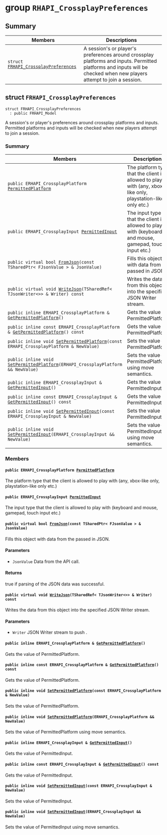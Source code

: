# group `RHAPI_CrossplayPreferences` <a id="group__RHAPI__CrossplayPreferences"></a>

## Summary

 Members                        | Descriptions                                
--------------------------------|---------------------------------------------
`struct `[`FRHAPI_CrossplayPreferences`](#structFRHAPI__CrossplayPreferences) | A session&#39;s or player&#39;s preferences around crossplay platforms and inputs. Permitted platforms and inputs will be checked when new players attempt to join a session.

## struct `FRHAPI_CrossplayPreferences` <a id="structFRHAPI__CrossplayPreferences"></a>

```
struct FRHAPI_CrossplayPreferences
  : public FRHAPI_Model
```

A session&#39;s or player&#39;s preferences around crossplay platforms and inputs. Permitted platforms and inputs will be checked when new players attempt to join a session.

### Summary

 Members                        | Descriptions                                
--------------------------------|---------------------------------------------
`public ERHAPI_CrossplayPlatform `[`PermittedPlatform`](#structFRHAPI__CrossplayPreferences_1a647bcd2529106e841d692fb555865051) | The platform type that the client is allowed to play with (any, xbox-like only, playstation-like only etc.)
`public ERHAPI_CrossplayInput `[`PermittedInput`](#structFRHAPI__CrossplayPreferences_1a5813a58f2450a66cef55eae278165b25) | The input type that the client is allowed to play with (keyboard and mouse, gamepad, touch input etc.)
`public virtual bool `[`FromJson`](#structFRHAPI__CrossplayPreferences_1a4bd84c758c05a4c6d20c91c9589a4809)`(const TSharedPtr< FJsonValue > & JsonValue)` | Fills this object with data from the passed in JSON.
`public virtual void `[`WriteJson`](#structFRHAPI__CrossplayPreferences_1ad1f73a7207943eec0792c0c03ce533e2)`(TSharedRef< TJsonWriter<>> & Writer) const` | Writes the data from this object into the specified JSON Writer stream.
`public inline ERHAPI_CrossplayPlatform & `[`GetPermittedPlatform`](#structFRHAPI__CrossplayPreferences_1a218dd80d52dd5a946464d85276a9712c)`()` | Gets the value of PermittedPlatform.
`public inline const ERHAPI_CrossplayPlatform & `[`GetPermittedPlatform`](#structFRHAPI__CrossplayPreferences_1aad1c87f3bf1cfd812a1fed142b7aed4f)`() const` | Gets the value of PermittedPlatform.
`public inline void `[`SetPermittedPlatform`](#structFRHAPI__CrossplayPreferences_1ab64e2c751110fa6a1df0ced701add27c)`(const ERHAPI_CrossplayPlatform & NewValue)` | Sets the value of PermittedPlatform.
`public inline void `[`SetPermittedPlatform`](#structFRHAPI__CrossplayPreferences_1ac69e1e71d8f07300b317a525f74f68d4)`(ERHAPI_CrossplayPlatform && NewValue)` | Sets the value of PermittedPlatform using move semantics.
`public inline ERHAPI_CrossplayInput & `[`GetPermittedInput`](#structFRHAPI__CrossplayPreferences_1abc3c6227e6e919f488cb27dfcba4ed45)`()` | Gets the value of PermittedInput.
`public inline const ERHAPI_CrossplayInput & `[`GetPermittedInput`](#structFRHAPI__CrossplayPreferences_1ad54395727b7ccfff2b671b951362d0e0)`() const` | Gets the value of PermittedInput.
`public inline void `[`SetPermittedInput`](#structFRHAPI__CrossplayPreferences_1ac5d33878d5c008d84cebb2d1e187c33f)`(const ERHAPI_CrossplayInput & NewValue)` | Sets the value of PermittedInput.
`public inline void `[`SetPermittedInput`](#structFRHAPI__CrossplayPreferences_1a111ddddb6c1bf63f29639aff74c5103e)`(ERHAPI_CrossplayInput && NewValue)` | Sets the value of PermittedInput using move semantics.

### Members

#### `public ERHAPI_CrossplayPlatform `[`PermittedPlatform`](#structFRHAPI__CrossplayPreferences_1a647bcd2529106e841d692fb555865051) <a id="structFRHAPI__CrossplayPreferences_1a647bcd2529106e841d692fb555865051"></a>

The platform type that the client is allowed to play with (any, xbox-like only, playstation-like only etc.)

#### `public ERHAPI_CrossplayInput `[`PermittedInput`](#structFRHAPI__CrossplayPreferences_1a5813a58f2450a66cef55eae278165b25) <a id="structFRHAPI__CrossplayPreferences_1a5813a58f2450a66cef55eae278165b25"></a>

The input type that the client is allowed to play with (keyboard and mouse, gamepad, touch input etc.)

#### `public virtual bool `[`FromJson`](#structFRHAPI__CrossplayPreferences_1a4bd84c758c05a4c6d20c91c9589a4809)`(const TSharedPtr< FJsonValue > & JsonValue)` <a id="structFRHAPI__CrossplayPreferences_1a4bd84c758c05a4c6d20c91c9589a4809"></a>

Fills this object with data from the passed in JSON.

#### Parameters
* `JsonValue` Data from the API call.

#### Returns
true if parsing of the JSON data was successful.

#### `public virtual void `[`WriteJson`](#structFRHAPI__CrossplayPreferences_1ad1f73a7207943eec0792c0c03ce533e2)`(TSharedRef< TJsonWriter<>> & Writer) const` <a id="structFRHAPI__CrossplayPreferences_1ad1f73a7207943eec0792c0c03ce533e2"></a>

Writes the data from this object into the specified JSON Writer stream.

#### Parameters
* `Writer` JSON Writer stream to push .

#### `public inline ERHAPI_CrossplayPlatform & `[`GetPermittedPlatform`](#structFRHAPI__CrossplayPreferences_1a218dd80d52dd5a946464d85276a9712c)`()` <a id="structFRHAPI__CrossplayPreferences_1a218dd80d52dd5a946464d85276a9712c"></a>

Gets the value of PermittedPlatform.

#### `public inline const ERHAPI_CrossplayPlatform & `[`GetPermittedPlatform`](#structFRHAPI__CrossplayPreferences_1aad1c87f3bf1cfd812a1fed142b7aed4f)`() const` <a id="structFRHAPI__CrossplayPreferences_1aad1c87f3bf1cfd812a1fed142b7aed4f"></a>

Gets the value of PermittedPlatform.

#### `public inline void `[`SetPermittedPlatform`](#structFRHAPI__CrossplayPreferences_1ab64e2c751110fa6a1df0ced701add27c)`(const ERHAPI_CrossplayPlatform & NewValue)` <a id="structFRHAPI__CrossplayPreferences_1ab64e2c751110fa6a1df0ced701add27c"></a>

Sets the value of PermittedPlatform.

#### `public inline void `[`SetPermittedPlatform`](#structFRHAPI__CrossplayPreferences_1ac69e1e71d8f07300b317a525f74f68d4)`(ERHAPI_CrossplayPlatform && NewValue)` <a id="structFRHAPI__CrossplayPreferences_1ac69e1e71d8f07300b317a525f74f68d4"></a>

Sets the value of PermittedPlatform using move semantics.

#### `public inline ERHAPI_CrossplayInput & `[`GetPermittedInput`](#structFRHAPI__CrossplayPreferences_1abc3c6227e6e919f488cb27dfcba4ed45)`()` <a id="structFRHAPI__CrossplayPreferences_1abc3c6227e6e919f488cb27dfcba4ed45"></a>

Gets the value of PermittedInput.

#### `public inline const ERHAPI_CrossplayInput & `[`GetPermittedInput`](#structFRHAPI__CrossplayPreferences_1ad54395727b7ccfff2b671b951362d0e0)`() const` <a id="structFRHAPI__CrossplayPreferences_1ad54395727b7ccfff2b671b951362d0e0"></a>

Gets the value of PermittedInput.

#### `public inline void `[`SetPermittedInput`](#structFRHAPI__CrossplayPreferences_1ac5d33878d5c008d84cebb2d1e187c33f)`(const ERHAPI_CrossplayInput & NewValue)` <a id="structFRHAPI__CrossplayPreferences_1ac5d33878d5c008d84cebb2d1e187c33f"></a>

Sets the value of PermittedInput.

#### `public inline void `[`SetPermittedInput`](#structFRHAPI__CrossplayPreferences_1a111ddddb6c1bf63f29639aff74c5103e)`(ERHAPI_CrossplayInput && NewValue)` <a id="structFRHAPI__CrossplayPreferences_1a111ddddb6c1bf63f29639aff74c5103e"></a>

Sets the value of PermittedInput using move semantics.


